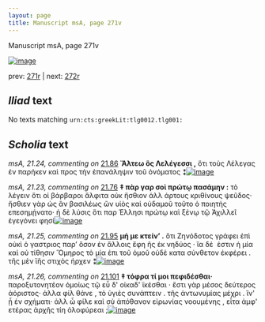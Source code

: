 ```yaml
---
layout: page
title: Manuscript msA, page 271v
---
```


Manuscript msA, page 271v

[![image](http://www.homermultitext.org/iipsrv?OBJ=IIP,1.0&FIF=/project/homer/pyramidal/deepzoom/hmt/vaimg/2017a/VA271VN_0773.tif&WID=100&CVT=JPEG)](http://www.homermultitext.org/ict2/?urn=urn:cite2:hmt:vaimg.2017a:VA271VN_0773)

prev:  [271r](../271r) | next:  [272r](../272r)

## *Iliad* text

No texts matching `urn:cts:greekLit:tlg0012.tlg001:`

## *Scholia* text

*msA, 21.24, commenting on* [21.86](#21.86)  <a id="msA_21.24"/> **Ἄλτεω ὃς Λελέγεσσι ,** ὅτι τοὺς Λέλεγας ἐν παρήκεν καὶ προς τὴν ἐπανάληψιν τοῦ ὀνόματος ⁑[![image](http://www.homermultitext.org/iipsrv?OBJ=IIP,1.0&FIF=/project/homer/pyramidal/deepzoom/hmt/vaimg/2017a/VA271VN_0773.tif&RGN=0.208,0.4197,0.21,0.0465&WID=1000&CVT=JPEG)](http://www.homermultitext.org/ict2/?urn=urn:cite2:hmt:vaimg.2017a:VA271VN_0773@0.208,0.4197,0.21,0.0465)

*msA, 21.23, commenting on* [21.76](#21.76)  <a id="msA_21.23"/> **‡ πὰρ γαρ σοὶ πρώτῳ πασάμην :** τὸ λέγειν ὅτι οἱ βάρβαροι ἄλφιτα οὐκ ἤσθιον ἀλλ άρτους κριθίνους ψεῦδος· ἤσθιεν γὰρ ὡς ἂν βασιλέως ὢν υἱὸς καὶ οὐδαμοῦ τοῦτο ὁ ποιητὴς επεσημῄνατο· ἡ δὲ λύσις ὅτι παρ Έλλησι πρώτῳ καὶ ξένῳ τῷ Ἀχιλλεῖ ἐγεγόνει φησί[![image](http://www.homermultitext.org/iipsrv?OBJ=IIP,1.0&FIF=/project/homer/pyramidal/deepzoom/hmt/vaimg/2017a/VA271VN_0773.tif&RGN=0.208,0.1149,0.701,0.0458&WID=1000&CVT=JPEG)](http://www.homermultitext.org/ict2/?urn=urn:cite2:hmt:vaimg.2017a:VA271VN_0773@0.208,0.1149,0.701,0.0458)

*msA, 21.25, commenting on* [21.95](#21.95)  <a id="msA_21.25"/> **μή με κτείν’ .** ὅτι Ζηνόδοτος γράφει ἐπὶ οὐκὶ ὁ γαστριος παρ’ ὅσον ἐν ἄλλοις ἔφη ῆς ἐκ νηδύος · ἴα δέ  ἐστιν ἡ μία καὶ οὐ τίθησιν Ὅμηρος τὸ μία ἐπι τοῦ ὁμοῦ οὐδὲ κατα σύνθετον ἐκφέρει . τῆς μὲν ϊῆς στιχὸς ήρχεν ⁑[![image](http://www.homermultitext.org/iipsrv?OBJ=IIP,1.0&FIF=/project/homer/pyramidal/deepzoom/hmt/vaimg/2017a/VA271VN_0773.tif&RGN=0.214,0.4632,0.212,0.0353&WID=1000&CVT=JPEG)](http://www.homermultitext.org/ict2/?urn=urn:cite2:hmt:vaimg.2017a:VA271VN_0773@0.214,0.4632,0.212,0.0353)

*msA, 21.26, commenting on* [21.101](#21.101)  <a id="msA_21.26"/> **‡ τόφρα τί μοι πεφιδέσθαι·** παροξυτονητέον ὁμοίως τῷ εὖ δ' οίκαδ' ϊκέσθαι · ἔστι γὰρ μέσος δεύτερος ἀόριστος· ἀλλα φίλ θάνε , τὸ ὑγιὲς συνάπτειν . τῆς ἀντωνυμίας μέχρι . ἵν' ᾗ ἐν σχήματι· ἀλλ ὦ φίλε καὶ σὺ ἀπόθανον εἰρωνίας νοουμένης , εἶτα ἀμφ' ετέρας ἀρχῆς τίη ὀλοφύρεαι ;[![image](http://www.homermultitext.org/iipsrv?OBJ=IIP,1.0&FIF=/project/homer/pyramidal/deepzoom/hmt/vaimg/2017a/VA271VN_0773.tif&RGN=0.212,0.7132,0.694,0.039&WID=1000&CVT=JPEG)](http://www.homermultitext.org/ict2/?urn=urn:cite2:hmt:vaimg.2017a:VA271VN_0773@0.212,0.7132,0.694,0.039)